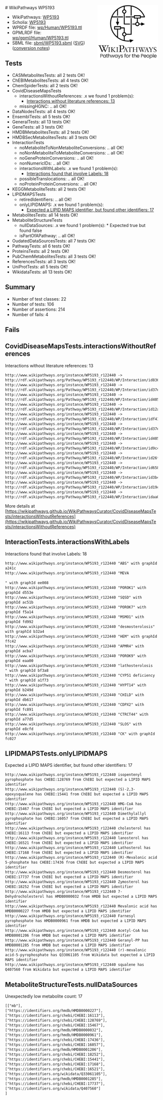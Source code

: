 <img style="float: right; width: 200px" src="../logo.png" />
# WikiPathways WP5193

* WikiPathways: [WP5193](https://identifiers.org/wikipathways:WP5193)
* Scholia: [WP5193](https://scholia.toolforge.org/wikipathways/WP5193)
* WPRDF file: [wp/Human/WP5193.ttl](../wp/Human/WP5193.ttl)
* GPMLRDF file: [wp/gpml/Human/WP5193.ttl](../wp/gpml/Human/WP5193.ttl)
* SBML file: [sbml/WP5193.sbml](../sbml/WP5193.sbml) ([SVG](../sbml/WP5193.svg)) ([conversion notes](../sbml/WP5193.txt))

## Tests
* CASMetabolitesTests: all 2 tests OK!
* ChEBIMetabolitesTests: all 4 tests OK!
* ChemSpiderTests: all 2 tests OK!
* CovidDiseaseMapsTests
    * interactionsWithoutReferences: .x we found 1 problem(s):
        * [Interactions without literature references: 13](#9701cce4)
    * missingHGNC: .. all OK!
* DataNodesTests: all 4 tests OK!
* EnsemblTests: all 5 tests OK!
* GeneralTests: all 13 tests OK!
* GeneTests: all 3 tests OK!
* HMDBMetabolitesTests: all 2 tests OK!
* HMDBSecMetabolitesTests: all 3 tests OK!
* InteractionTests
    * noMetaboliteToNonMetaboliteConversions: .. all OK!
    * noNonMetaboliteToMetaboliteConversions: .. all OK!
    * noGeneProteinConversions: .. all OK!
    * nonNumericIDs: .. all OK!
    * interactionsWithLabels: .x we found 1 problem(s):
        * [Interactions found that involve Labels: 18](#fe97a8c0)
    * possibleTranslocations: .. all OK!
    * noProteinProteinConversions: .. all OK!
* KEGGMetaboliteTests: all 2 tests OK!
* LIPIDMAPSTests
    * retiredIdentifiers: .. all OK!
    * onlyLIPIDMAPS: .x we found 1 problem(s):
        * [Expected a LIPID MAPS identifier, but found other identifiers: 17](#d0bfb67f)
* MetabolitesTests: all 14 tests OK!
* MetaboliteStructureTests
    * nullDataSources: .x we found 1 problem(s):
            * Expected true but found false
    * isPartOfAPathway: .. all OK!
* OudatedDataSourcesTests: all 7 tests OK!
* PathwayTests: all 6 tests OK!
* ProteinsTests: all 2 tests OK!
* PubChemMetabolitesTests: all 3 tests OK!
* ReferencesTests: all 3 tests OK!
* UniProtTests: all 5 tests OK!
* WikidataTests: all 13 tests OK!


## Summary

* Number of test classes: 22
* Number of tests: 106
* Number of assertions: 214
* Number of fails: 4

## Fails

<a name="9701cce4" />

## CovidDiseaseMapsTests.interactionsWithoutReferences

Interactions without literature references: 13
```
http://www.wikipathways.org/instance/WP5193_r122440 -> http://rdf.wikipathways.org/Pathway/WP5193_r122440/WP/Interaction/id8368afa3
http://www.wikipathways.org/instance/WP5193_r122440 -> http://rdf.wikipathways.org/Pathway/WP5193_r122440/WP/Interaction/id37e55a7e_1
http://www.wikipathways.org/instance/WP5193_r122440 -> http://rdf.wikipathways.org/Pathway/WP5193_r122440/WP/Interaction/id4058aeb1_1
http://www.wikipathways.org/instance/WP5193_r122440 -> http://rdf.wikipathways.org/Pathway/WP5193_r122440/WP/Interaction/id12a22829
http://www.wikipathways.org/instance/WP5193_r122440 -> http://rdf.wikipathways.org/Pathway/WP5193_r122440/WP/Interaction/idf4135294
http://www.wikipathways.org/instance/WP5193_r122440 -> http://rdf.wikipathways.org/Pathway/WP5193_r122440/WP/Interaction/id37e55a7e_2
http://www.wikipathways.org/instance/WP5193_r122440 -> http://rdf.wikipathways.org/Pathway/WP5193_r122440/WP/Interaction/id4058aeb1_2
http://www.wikipathways.org/instance/WP5193_r122440 -> http://rdf.wikipathways.org/Pathway/WP5193_r122440/WP/Interaction/id9c4459f7
http://www.wikipathways.org/instance/WP5193_r122440 -> http://rdf.wikipathways.org/Pathway/WP5193_r122440/WP/Interaction/id26f8b272
http://www.wikipathways.org/instance/WP5193_r122440 -> http://rdf.wikipathways.org/Pathway/WP5193_r122440/WP/Interaction/id658f6f9a
http://www.wikipathways.org/instance/WP5193_r122440 -> http://rdf.wikipathways.org/Pathway/WP5193_r122440/WP/Interaction/id3b4b2f8a
http://www.wikipathways.org/instance/WP5193_r122440 -> http://rdf.wikipathways.org/Pathway/WP5193_r122440/WP/Interaction/id19caea
http://www.wikipathways.org/instance/WP5193_r122440 -> http://rdf.wikipathways.org/Pathway/WP5193_r122440/WP/Interaction/idaa049d5a
```

More details at [https://wikipathways.github.io/WikiPathwaysCurator/CovidDiseaseMapsTests/interactionsWithoutReferences](https://wikipathways.github.io/WikiPathwaysCurator/CovidDiseaseMapsTests/interactionsWithoutReferences)

<a name="fe97a8c0" />

## InteractionTests.interactionsWithLabels

Interactions found that involve Labels: 18
```
http://www.wikipathways.org/instance/WP5193_r122440 "ABS" with graphId a241c
http://www.wikipathways.org/instance/WP5193_r122440 "MEVA

" with graphId ee008
http://www.wikipathways.org/instance/WP5193_r122440 "POROK1" with graphId d553e
http://www.wikipathways.org/instance/WP5193_r122440 "SQSD" with graphId ac51b
http://www.wikipathways.org/instance/WP5193_r122440 "POROK7" with graphId f5a14
http://www.wikipathways.org/instance/WP5193_r122440 "MSMO1" with graphId fd992
http://www.wikipathways.org/instance/WP5193_r122440 "desmosterolosis" with graphId b32a4
http://www.wikipathways.org/instance/WP5193_r122440 "HEM" with graphId ffc42
http://www.wikipathways.org/instance/WP5193_r122440 "APMR4" with graphId acba7
http://www.wikipathways.org/instance/WP5193_r122440 "POROK9" with graphId eaa00
http://www.wikipathways.org/instance/WP5193_r122440 "lathosterolosis
" with graphId bf3a8
http://www.wikipathways.org/instance/WP5193_r122440 "CYP51 deficiency
" with graphId a1f73
http://www.wikipathways.org/instance/WP5193_r122440 "HYPT14" with graphId b249d
http://www.wikipathways.org/instance/WP5193_r122440 "CHILD" with graphId db617
http://www.wikipathways.org/instance/WP5193_r122440 "CDPX2" with graphId fc891
http://www.wikipathways.org/instance/WP5193_r122440 "CTRCT44" with graphId a77d5
http://www.wikipathways.org/instance/WP5193_r122440 "SLOS" with graphId e8cfd
http://www.wikipathways.org/instance/WP5193_r122440 "CK" with graphId fc027
```

<a name="d0bfb67f" />

## LIPIDMAPSTests.onlyLIPIDMAPS

Expected a LIPID MAPS identifier, but found other identifiers: 17
```
http://www.wikipathways.org/instance/WP5193_r122440 isopentenyl pyrophosphate has CHEBI:128769 from ChEBI but expected a LIPID MAPS identifier
http://www.wikipathways.org/instance/WP5193_r122440 (S)-2,3-epoxysqualene has CHEBI:15441 from ChEBI but expected a LIPID MAPS identifier
http://www.wikipathways.org/instance/WP5193_r122440 HMG-CoA has CHEBI:15467 from ChEBI but expected a LIPID MAPS identifier
http://www.wikipathways.org/instance/WP5193_r122440 Dimethylallyl pyrophosphate has CHEBI:16057 from ChEBI but expected a LIPID MAPS identifier
http://www.wikipathways.org/instance/WP5193_r122440 cholesterol has CHEBI:16113 from ChEBI but expected a LIPID MAPS identifier
http://www.wikipathways.org/instance/WP5193_r122440 lanosterol has CHEBI:16521 from ChEBI but expected a LIPID MAPS identifier
http://www.wikipathways.org/instance/WP5193_r122440 Lathosterol has CHEBI:17168 from ChEBI but expected a LIPID MAPS identifier
http://www.wikipathways.org/instance/WP5193_r122440 (R)-Mevalonic acid 5-phosphate has CHEBI:17436 from ChEBI but expected a LIPID MAPS identifier
http://www.wikipathways.org/instance/WP5193_r122440 Desmosterol has CHEBI:17737 from ChEBI but expected a LIPID MAPS identifier
http://www.wikipathways.org/instance/WP5193_r122440 Zymosterol has CHEBI:18252 from ChEBI but expected a LIPID MAPS identifier
http://www.wikipathways.org/instance/WP5193_r122440 7-Dehydrocholesterol has HMDB0000032 from HMDB but expected a LIPID MAPS identifier
http://www.wikipathways.org/instance/WP5193_r122440 Mevalonic acid has HMDB0000227 from HMDB but expected a LIPID MAPS identifier
http://www.wikipathways.org/instance/WP5193_r122440 Farnesyl pyrophosphate has HMDB0000961 from HMDB but expected a LIPID MAPS identifier
http://www.wikipathways.org/instance/WP5193_r122440 Acetyl-CoA has HMDB0001206 from HMDB but expected a LIPID MAPS identifier
http://www.wikipathways.org/instance/WP5193_r122440 Geranyl-PP has HMDB0001285 from HMDB but expected a LIPID MAPS identifier
http://www.wikipathways.org/instance/WP5193_r122440 (r)-mevalonic acid-5-pyrophosphate has Q33061105 from Wikidata but expected a LIPID MAPS identifier
http://www.wikipathways.org/instance/WP5193_r122440 squalene has Q407560 from Wikidata but expected a LIPID MAPS identifier
```

<a name="91904190" />

## MetaboliteStructureTests.nullDataSources

Unexpectedly low metabolite count: 17
```
[["mb"],
["https://identifiers.org/hmdb/HMDB0000227"],
["https://identifiers.org/chebi/CHEBI:16113"],
["https://identifiers.org/chebi/CHEBI:128769"],
["https://identifiers.org/chebi/CHEBI:15467"],
["https://identifiers.org/hmdb/HMDB0000032"],
["https://identifiers.org/hmdb/HMDB0000961"],
["https://identifiers.org/chebi/CHEBI:17436"],
["https://identifiers.org/chebi/CHEBI:16057"],
["https://identifiers.org/hmdb/HMDB0001206"],
["https://identifiers.org/chebi/CHEBI:18252"],
["https://identifiers.org/chebi/CHEBI:15441"],
["https://identifiers.org/chebi/CHEBI:17168"],
["https://identifiers.org/chebi/CHEBI:16521"],
["https://identifiers.org/wikidata/Q33061105"],
["https://identifiers.org/hmdb/HMDB0001285"],
["https://identifiers.org/chebi/CHEBI:17737"],
["https://identifiers.org/wikidata/Q407560"]
]
```

